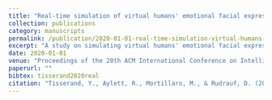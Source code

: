 ```yaml
---
title: "Real-time simulation of virtual humans' emotional facial expressions, harnessing autonomic physiological and musculoskeletal control"
collection: publications
category: manuscripts
permalink: /publication/2020-01-01-real-time-simulation-virtual-humans-emotional-expressions
excerpt: "A study on simulating virtual humans' emotional facial expressions in real time using integrated physiological and musculoskeletal control."
date: 2020-01-01
venue: "Proceedings of the 20th ACM International Conference on Intelligent Virtual Agents"
paperurl: ""
bibtex: tisserand2020real
citation: "Tisserand, Y., Aylett, R., Mortillaro, M., & Rudrauf, D. (2020). \"Real-time simulation of virtual humans' emotional facial expressions, harnessing autonomic physiological and musculoskeletal control.\" In <i>Proceedings of the 20th ACM International Conference on Intelligent Virtual Agents</i>, 1–8."
---
```

